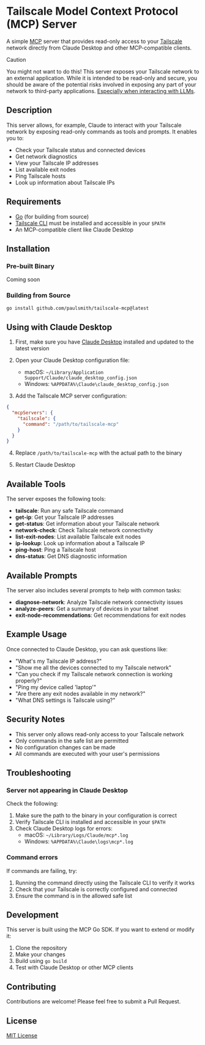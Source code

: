 # Tailscale Model Context Protocol (MCP) Server

A simple [MCP](https://modelcontextprotocol.io/introduction) server that provides read-only access to your [Tailscale](https://tailscale.com/) network directly from Claude Desktop and other MCP-compatible clients.

> [!CAUTION]
> You might not want to do this! This server exposes your Tailscale network to an external application. While it is intended to be read-only and secure, you should be aware of the potential risks involved in exposing any part of your network to third-party applications. [Especially when interacting with LLMs](https://simonwillison.net/search/?tag=prompt-injection).

## Description

This server allows, for example, Claude to interact with your Tailscale network by exposing read-only commands as tools and prompts. It enables you to:

- Check your Tailscale status and connected devices
- Get network diagnostics
- View your Tailscale IP addresses
- List available exit nodes
- Ping Tailscale hosts
- Look up information about Tailscale IPs

## Requirements

- [Go](https://golang.org/doc/install) (for building from source)
- [Tailscale CLI](https://tailscale.com/download) must be installed and accessible in your `$PATH`
- An MCP-compatible client like Claude Desktop

## Installation

### Pre-built Binary

Coming soon

### Building from Source

```bash
go install github.com/paulsmith/tailscale-mcp@latest
```

## Using with Claude Desktop

1. First, make sure you have [Claude Desktop](https://claude.ai/download) installed and updated to the latest version

2. Open your Claude Desktop configuration file:
   - macOS: `~/Library/Application Support/Claude/claude_desktop_config.json`
   - Windows: `%APPDATA%\Claude\claude_desktop_config.json`

3. Add the Tailscale MCP server configuration:

```json
{
  "mcpServers": {
    "tailscale": {
      "command": "/path/to/tailscale-mcp"
    }
  }
}
```

4. Replace `/path/to/tailscale-mcp` with the actual path to the binary

5. Restart Claude Desktop

## Available Tools

The server exposes the following tools:

- **tailscale**: Run any safe Tailscale command
- **get-ip**: Get your Tailscale IP addresses
- **get-status**: Get information about your Tailscale network
- **network-check**: Check Tailscale network connectivity
- **list-exit-nodes**: List available Tailscale exit nodes
- **ip-lookup**: Look up information about a Tailscale IP
- **ping-host**: Ping a Tailscale host
- **dns-status**: Get DNS diagnostic information

## Available Prompts

The server also includes several prompts to help with common tasks:

- **diagnose-network**: Analyze Tailscale network connectivity issues
- **analyze-peers**: Get a summary of devices in your tailnet
- **exit-node-recommendations**: Get recommendations for exit nodes

## Example Usage

Once connected to Claude Desktop, you can ask questions like:

- "What's my Tailscale IP address?"
- "Show me all the devices connected to my Tailscale network"
- "Can you check if my Tailscale network connection is working properly?"
- "Ping my device called 'laptop'"
- "Are there any exit nodes available in my network?"
- "What DNS settings is Tailscale using?"

## Security Notes

- This server only allows read-only access to your Tailscale network
- Only commands in the safe list are permitted
- No configuration changes can be made
- All commands are executed with your user's permissions

## Troubleshooting

### Server not appearing in Claude Desktop

Check the following:
1. Make sure the path to the binary in your configuration is correct
2. Verify Tailscale CLI is installed and accessible in your `$PATH`
3. Check Claude Desktop logs for errors:
   - macOS: `~/Library/Logs/Claude/mcp*.log`
   - Windows: `%APPDATA%\Claude\logs\mcp*.log`

### Command errors

If commands are failing, try:
1. Running the command directly using the Tailscale CLI to verify it works
2. Check that your Tailscale is correctly configured and connected
3. Ensure the command is in the allowed safe list

## Development

This server is built using the MCP Go SDK. If you want to extend or modify it:

1. Clone the repository
2. Make your changes
3. Build using `go build`
4. Test with Claude Desktop or other MCP clients

## Contributing

Contributions are welcome! Please feel free to submit a Pull Request.

## License

[MIT License](LICENSE)
